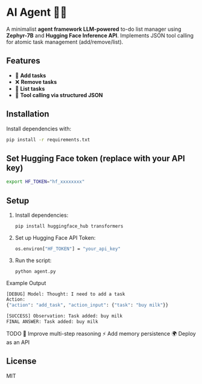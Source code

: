 # AI Agent 🧠✅  
A minimalist **agent framework LLM-powered** to-do list manager using **Zephyr-7B** and **Hugging Face Inference API**. Implements JSON tool calling for atomic task management (add/remove/list).

## Features  
- 📝 **Add tasks**  
- ❌ **Remove tasks**  
- 📜 **List tasks**  
- 🎯 **Tool calling via structured JSON**  

## Installation  
Install dependencies with:  
```bash
pip install -r requirements.txt
```
## Set Hugging Face token (replace with your API key)
```bash
export HF_TOKEN="hf_xxxxxxxx"
```

## Setup  
1. Install dependencies:  
   ```bash
   pip install huggingface_hub transformers
   
2. Set up Hugging Face API Token:
   ```bash
   os.environ["HF_TOKEN"] = "your_api_key"

3. Run the script:
   ```bash
   python agent.py

Example Output
```bash
[DEBUG] Model: Thought: I need to add a task
Action:
{"action": "add_task", "action_input": {"task": "buy milk"}}

[SUCCESS] Observation: Task added: buy milk
FINAL ANSWER: Task added: buy milk
```

TODO
🔄 Improve multi-step reasoning
⚡ Add memory persistence
🌍 Deploy as an API

## License  
MIT 
